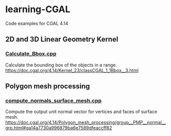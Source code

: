 # learning-CGAL
Code examples for CGAL 4.14
## 2D and 3D Linear Geometry Kernel
### [Calculate_Bbox.cpp](https://github.com/louiemay/learning-CGAL/blob/main/2D%20and%203D%20Linear%20Geometry%20Kernel/Calculate_Bbox.cpp)
Calculate the bounding box of the objects in a range.  
https://doc.cgal.org/4.14/Kernel_23/classCGAL_1_1Bbox__3.html

## Polygon mesh processing
### [compute_normals_surface_mesh.cpp](https://github.com/louiemay/learning-CGAL/blob/main/Polygon%20mesh%20processing/compute_normals_surface_mesh.cpp)
Compute the output unit normal vector for vertices and faces of surface mesh. https://doc.cgal.org/4.14/Polygon_mesh_processing/group__PMP__normal__grp.html#ga14a7730a996879ba6e7589dfeaccff82

